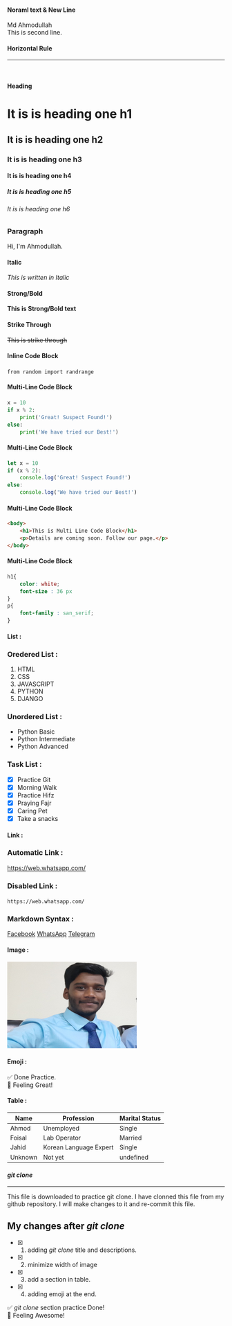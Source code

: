 <!--Markdown Practce-->

#### Noraml text & New Line
Md Ahmodullah  
This is second line.

#### Horizontal Rule
---
<br>

#### Heading
# It is is heading one h1
## It is is heading one h2
### It is is heading one h3
#### It is is heading one h4
##### It is is heading one h5
###### It is is heading one h6

### Paragraph
<p> Hi, I'm Ahmodullah.</p>

#### Italic
_This is written in Italic_

#### Strong/Bold
__This is Strong/Bold text__

#### Strike Through
~~This is strike through~~

#### Inline Code Block
`from random import randrange`

#### Multi-Line Code Block
```python
x = 10
if x % 2:
    print('Great! Suspect Found!')
else:
    print('We have tried our Best!')
```

#### Multi-Line Code Block
```javascript
let x = 10
if (x % 2):
    console.log('Great! Suspect Found!')
else:
    console.log('We have tried our Best!')
```

#### Multi-Line Code Block
```HTML
<body>
    <h1>This is Multi Line Code Block</h1>
    <p>Details are coming soon. Follow our page.</p>
</body>
```

#### Multi-Line Code Block
```css
h1{
    color: white;
    font-size : 36 px
}
p{
    font-family : san_serif;
}
```

#### List :

### Oredered List :
1. HTML
2. CSS
3. JAVASCRIPT
4. PYTHON
5. DJANGO

### Unordered List :
- Python Basic
- Python Intermediate
- Python Advanced

### Task List :
- [x] Practice Git
- [x] Morning Walk
- [x] Practice Hifz
- [x] Praying Fajr
- [x] Caring Pet
- [x] Take a snacks

#### Link : 

### Automatic Link :
https://web.whatsapp.com/

### Disabled Link :
`https://web.whatsapp.com/`

### Markdown Syntax :
[Facebook](https://www.youtube.com/)
[WhatsApp](https://www.youtube.com/)
[Telegram](https://www.youtube.com/)


#### Image :
<!--![my_image](./images/resizes-git-pro.jpg)-->

<img src='./images/resizes-git-pro.jpg' height="200px" width="300px" title="my_image">


#### Emoji :
✅ Done Practice.  
🥰 Feeling Great!

#### Table :

| Name | Profession | Marital Status |
| ---- | ---------- | -------------- |
| Ahmod | Unemployed | Single |  
| Foisal | Lab Operator | Married |  
| Jahid | Korean Language Expert | Single|
| Unknown | Not yet | undefined|

#### _git clone_
---
<p>This file is downloaded to practice git clone. I have clonned this file from my github repository. I will make changes to it and re-commit this file.</p>

## My changes after _git clone_  

-[x] 1. adding _git clone_ title and descriptions.  
-[x] 2. minimize width of image  
-[x] 3. add a section in table.  
-[x] 4. adding emoji at the end.

✅ _git clone_ section practice Done!   
🥰 Feeling Awesome!



